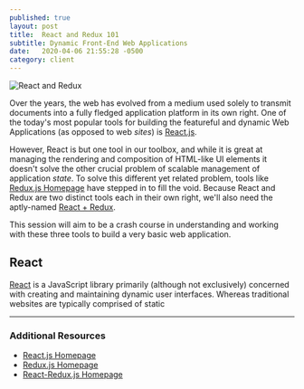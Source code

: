 ```yaml
---
published: true
layout: post
title:  React and Redux 101
subtitle: Dynamic Front-End Web Applications
date:   2020-04-06 21:55:28 -0500
category: client
---
```


![React and Redux](/assets/images/react-and-redux.png)

Over the years, the web has evolved from a medium used solely to transmit documents into a fully fledged application platform in its own right. One of the today's most popular tools for building the featureful and dynamic Web Applications (as opposed to web _sites_) is [React.js](https://reactjs.org/). 

However, React is but one tool in our toolbox, and while it is great at managing the rendering and composition of HTML-like UI elements it doesn't solve the other crucial problem of scalable management of application _state_. To solve this different yet related problem, tools like [Redux.js Homepage](https://redux.js.org/) have stepped in to fill the void. Because React and Redux are two distinct tools each in their own right, we'll also need the aptly-named [React + Redux](https://react-redux.js.org/).

This session will aim to be a crash course in understanding and working with these three tools to build a very basic web application. 

## React

[React](https://reactjs.org/) is a JavaScript library primarily (although not exclusively) concerned with creating and maintaining dynamic user interfaces. Whereas traditional websites are typically comprised of static 

---

### Additional Resources

* [React.js Homepage](https://reactjs.org/)
* [Redux.js Homepage](https://redux.js.org/)
* [React-Redux.js Homepage](https://react-redux.js.org/)